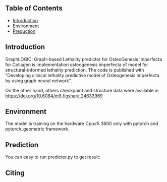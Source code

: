 ## Table of Contents

- [Introduction](#introduction)
- [Environment](#environment)
- [Preduction](#prediction)

## Introduction
GraphLOGIC: Graph-based Lethality predictor for OsteoGenesis Imperfecta for Collagen is implementation osteogenesis imperfecta of model for structural-informed lethality prediction. The code is published with "Developing clinical lethality predictive model of Osteogenesis Imperfecta by using graph neural network".

On the other hand, others checkpoint and structure data were available in https://doi.org/10.6084/m9.figshare.24633969

## Environment

The model is training on the hardware Cpu:r5 3600 only with pytorch and pytorch_geometric framework.

## Prediction

You can easy to run predicter.py to get result:


## Citing

